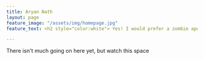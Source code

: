 ```yaml
---
title: Aryan Nath
layout: page
feature_image: "/assets/img/homepage.jpg"
feature_text: <h2 style="color:white"> Yes! I would prefer a zombie apocalypse over robots taking over the world </h2>

---
```


There isn't much going on here yet, but watch this space
